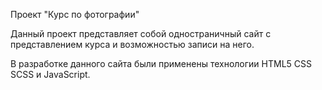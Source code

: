 Проект "Курс по фотографии"

Данный проект представляет собой одностраничный сайт с представлением курса и возможностью записи на него.

В разработке данного сайта были применены технологии HTML5 CSS SCSS и JavaScript.